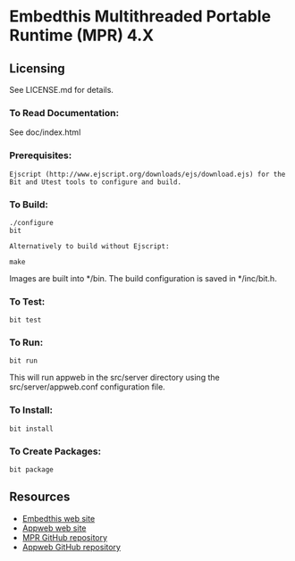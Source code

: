 Embedthis Multithreaded Portable Runtime (MPR) 4.X
===

Licensing
---
See LICENSE.md for details.

### To Read Documentation:

  See doc/index.html

### Prerequisites:
    Ejscript (http://www.ejscript.org/downloads/ejs/download.ejs) for the Bit and Utest tools to configure and build.

### To Build:

    ./configure
    bit

    Alternatively to build without Ejscript:

    make

Images are built into */bin. The build configuration is saved in */inc/bit.h.

### To Test:

    bit test

### To Run:

    bit run

This will run appweb in the src/server directory using the src/server/appweb.conf configuration file.

### To Install:

    bit install

### To Create Packages:

    bit package

Resources
---
  - [Embedthis web site](http://embedthis.com/)
  - [Appweb web site](http://appwebserver.org/)
  - [MPR GitHub repository](http://github.com/embedthis/mpr-4)
  - [Appweb GitHub repository](http://github.com/embedthis/appweb-4)
